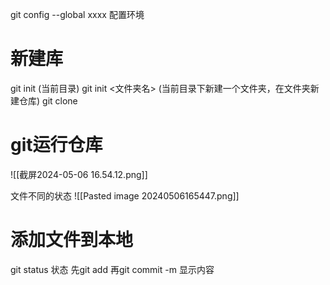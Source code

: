 git config --global xxxx 配置环境
# 新建库
git init (当前目录)  git init <文件夹名> (当前目录下新建一个文件夹，在文件夹新建仓库)
git clone

# git运行仓库
![[截屏2024-05-06 16.54.12.png]]

文件不同的状态
![[Pasted image 20240506165447.png]]

# 添加文件到本地
git status 状态
先git add 再git commit -m 显示内容
